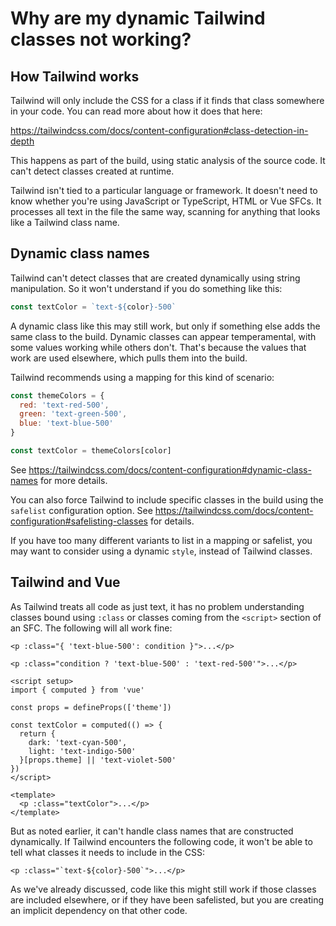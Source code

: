 # Why are my dynamic Tailwind classes not working?

## How Tailwind works

Tailwind will only include the CSS for a class if it finds that class somewhere in your code. You can read more about how it does that here:

<https://tailwindcss.com/docs/content-configuration#class-detection-in-depth>

This happens as part of the build, using static analysis of the source code. It can't detect classes created at runtime.

Tailwind isn't tied to a particular language or framework. It doesn't need to know whether you're using JavaScript or TypeScript, HTML or Vue SFCs. It processes all text in the file the same way, scanning for anything that looks like a Tailwind class name.

## Dynamic class names

Tailwind can't detect classes that are created dynamically using string manipulation. So it won't understand if you do something like this:

```js
const textColor = `text-${color}-500`
```

A dynamic class like this may still work, but only if something else adds the same class to the build. Dynamic classes can appear temperamental, with some values working while others don't. That's because the values that work are used elsewhere, which pulls them into the build.

Tailwind recommends using a mapping for this kind of scenario:

```js
const themeColors = {
  red: 'text-red-500',
  green: 'text-green-500',
  blue: 'text-blue-500'
}

const textColor = themeColors[color]
```

See <https://tailwindcss.com/docs/content-configuration#dynamic-class-names> for more details.

You can also force Tailwind to include specific classes in the build using the `safelist` configuration option. See <https://tailwindcss.com/docs/content-configuration#safelisting-classes> for details.

If you have too many different variants to list in a mapping or safelist, you may want to consider using a dynamic `style`, instead of Tailwind classes.

## Tailwind and Vue

As Tailwind treats all code as just text, it has no problem understanding classes bound using `:class` or classes coming from the `<script>` section of an SFC. The following will all work fine:

```vue-html
<p :class="{ 'text-blue-500': condition }">...</p>
```

```vue-html
<p :class="condition ? 'text-blue-500' : 'text-red-500'">...</p>
```

```vue
<script setup>
import { computed } from 'vue'

const props = defineProps(['theme'])

const textColor = computed(() => {
  return {
    dark: 'text-cyan-500',
    light: 'text-indigo-500'
  }[props.theme] || 'text-violet-500'
})
</script>

<template>
  <p :class="textColor">...</p>
</template>
```

But as noted earlier, it can't handle class names that are constructed dynamically. If Tailwind encounters the following code, it won't be able to tell what classes it needs to include in the CSS:

```vue-html
<p :class="`text-${color}-500`">...</p>
```

As we've already discussed, code like this might still work if those classes are included elsewhere, or if they have been safelisted, but you are creating an implicit dependency on that other code.
